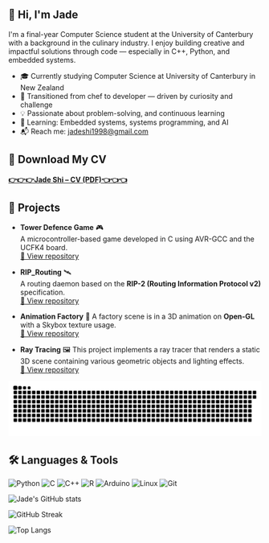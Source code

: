 ## 👋 Hi, I'm Jade

I'm a final-year Computer Science student at the University of Canterbury with a background in the culinary industry. I enjoy building creative and impactful solutions through code — especially in C++, Python, and embedded systems.

- 🎓 Currently studying Computer Science at University of Canterbury in New Zealand
- 🔄 Transitioned from chef to developer — driven by curiosity and challenge
- 💡 Passionate about problem-solving, and continuous learning
- 🌱 Learning: Embedded systems, systems programming, and AI
- 📬 Reach me: jadeshi1998@gmail.com
  
## 📄 Download My CV
**[👉👉👉Jade Shi – CV (PDF)👈👈👈](https://github.com/Jadeshi1998/Jadeshi1998/blob/main/Yumeng%20Shi%20CV.pdf)**


## 🧩 Projects

- **Tower Defence Game** 🎮  
  A microcontroller-based game developed in C using AVR-GCC and the UCFK4 board.  
  [🔗 View repository](https://github.com/Jadeshi1998/Tower-Defence-)

- **RIP_Routing** 🛰️  
  A routing daemon based on the **RIP-2 (Routing Information Protocol v2)** specification.   
  [🔗 View repository](https://github.com/Jadeshi1998/RIPv2)

- **Animation Factory**  🔳 
  A factory scene is in a 3D animation on **Open-GL** with a Skybox texture usage.  
  [🔗 View repository](https://github.com/Jadeshi1998/Factory-scene-OpenGL-)

- **Ray Tracing**  🖼️ 
  This project implements a ray tracer that renders a static 3D scene containing various geometric objects and lighting effects.  
  [🔗 View repository](https://github.com/Jadeshi1998/Computer-Graphics-RayTracing)  



<picture>
  <source media="(prefers-color-scheme: dark)" srcset="https://raw.githubusercontent.com/Jadeshi1998/Jadeshi1998/output/github-contribution-grid-snake-dark.svg">
  <source media="(prefers-color-scheme: light)" srcset="https://raw.githubusercontent.com/Jadeshi1998/Jadeshi1998/output/github-contribution-grid-snake.svg">
  <img alt="github contribution grid snake animation" src="https://raw.githubusercontent.com/Jadeshi1998/Jadeshi1998/output/github-contribution-grid-snake.svg">
</picture>

## 🛠️ Languages & Tools

![Python](https://img.shields.io/badge/Python-3776AB?style=for-the-badge&logo=python&logoColor=white)
![C](https://img.shields.io/badge/C-00599C?style=for-the-badge&logo=c&logoColor=white)
![C++](https://img.shields.io/badge/C++-00599C?style=for-the-badge&logo=c%2B%2B&logoColor=white)
![R](https://img.shields.io/badge/R-276DC3?style=for-the-badge&logo=r&logoColor=white)
![Arduino](https://img.shields.io/badge/Arduino-00979D?style=for-the-badge&logo=arduino&logoColor=white)
![Linux](https://img.shields.io/badge/Linux-FCC624?style=for-the-badge&logo=linux&logoColor=black)
![Git](https://img.shields.io/badge/Git-F05032?style=for-the-badge&logo=git&logoColor=white)



![Jade's GitHub stats](https://github-readme-stats.vercel.app/api?username=Jadeshi1998&show_icons=true&theme=tokyonight)

![GitHub Streak](https://streak-stats.demolab.com?user=Jadeshi1998&theme=tokyonight)

![Top Langs](https://github-readme-stats.vercel.app/api/top-langs/?username=Jadeshi1998&layout=compact&theme=tokyonight)


<!--
**Jadeshi1998/Jadeshi1998** is a ✨ _special_ ✨ repository because its `README.md` (this file) appears on your GitHub profile.

